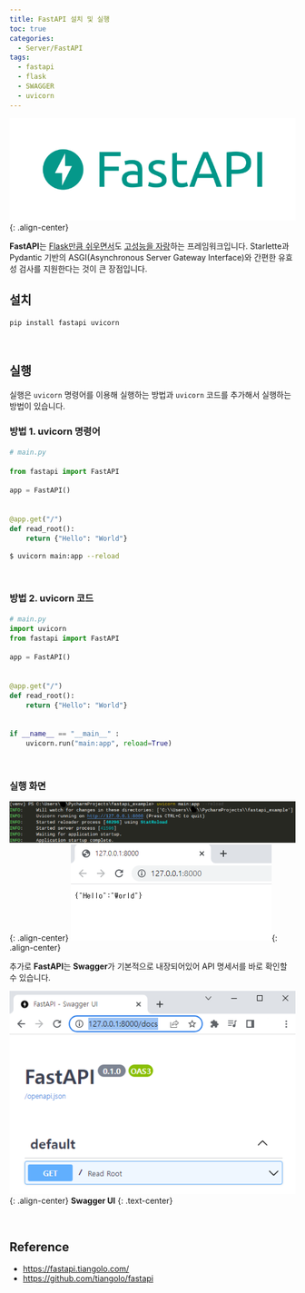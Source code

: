 ```yaml
---
title: FastAPI 설치 및 실행
toc: true
categories:
  - Server/FastAPI
tags:
  - fastapi
  - flask
  - SWAGGER
  - uvicorn
---
```


![fastapi logo](/assets/images/posts/2022-7-28-tistory-post-87/img-1.png){: .align-center}

**FastAPI**는 <u>Flask만큼 쉬우면서</u>도 <u>고성능을 자랑</u>하는 프레임워크입니다. Starlette과 Pydantic 기반의 ASGI(Asynchronous Server Gateway Interface)와 간편한 유효성 검사를 지원한다는 것이 큰 장점입니다.

## **설치**

```bash
pip install fastapi uvicorn
```

<br>

## **실행**

실행은 `uvicorn` 명령어를 이용해 실행하는 방법과 `uvicorn` 코드를 추가해서 실행하는 방법이 있습니다.

### **방법 1. uvicorn 명령어**

```python
# main.py

from fastapi import FastAPI

app = FastAPI()


@app.get("/")
def read_root():
    return {"Hello": "World"}
```

```bash
$ uvicorn main:app --reload
```

<br>

### **방법 2. uvicorn 코드**

```python
# main.py
import uvicorn
from fastapi import FastAPI

app = FastAPI()


@app.get("/")
def read_root():
    return {"Hello": "World"}


if __name__ == "__main__" :
    uvicorn.run("main:app", reload=True)
```

<br>

### **실행 화면**

![execute log](/assets/images/posts/2022-7-28-tistory-post-87/img-2.png){: .align-center}
![print web](/assets/images/posts/2022-7-28-tistory-post-87/img-3.png){: .align-center}

추가로 **FastAPI**는 **Swagger**가 기본적으로 내장되어있어 API 명세서를 바로 확인할 수 있습니다.

![swagger ui](/assets/images/posts/2022-7-28-tistory-post-87/img-4.png){: .align-center}
**Swagger UI**
{: .text-center}

<br>

## **Reference**

* <https://fastapi.tiangolo.com/>
* <https://github.com/tiangolo/fastapi>
